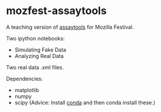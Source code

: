 # mozfest-assaytools
A teaching version of [assaytools](https://github.com/choderalab/assaytools) for Mozilla Festival.

Two ipython notebooks:
 - Simulating Fake Data
 - Analyzing Real Data

Two real data .xml files.

Dependencies:
 - matplotlib
 - numpy
 - scipy
(Advice: Install [conda](http://conda.pydata.org/docs/install/quick.html) and then conda install these.)


